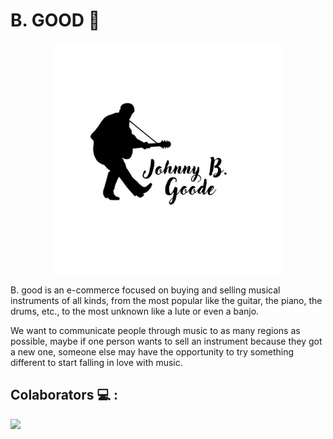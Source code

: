 # B. GOOD :guitar:

<div  align = "center">
  <img src = "./Logo B. Good.jpeg" height = "370px"/>
</div>

B. good is an e-commerce focused on buying and selling musical instruments of all kinds, from the most popular like the guitar, the piano, the drums, etc., to the most unknown like a lute or even a banjo.

We want to communicate people through music to as many regions as possible, maybe if one person wants to sell an instrument because they got a new one, someone else may have the opportunity to try something different to start falling in love with music.

## Colaborators :computer: :
<a href="https://github.com/PabloElectricista/PF_Front/graphs/contributors">
  <img src="https://contrib.rocks/image?repo=PabloElectricista/PF_Front" />
</a>